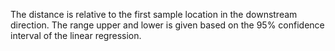 The distance is relative to the first sample location in the downstream direction.
The range upper and lower is given based on the 95% confidence interval of the linear regression.